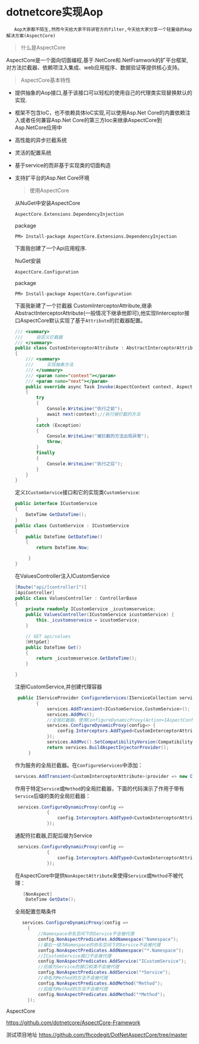 # dotnetcore实现Aop

```
   Aop大家都不陌生,然而今天给大家不将讲官方的filter,今天给大家分享一个轻量级的Aop解决方案(AspectCore)
```

> 什么是AspectCore

AspectCore是一个面向切面编程,基于.NetCore和.NetFramwork的扩平台框架,对方法拦截器、依赖项注入集成、web应用程序、数据验证等提供核心支持。

> AspectCore基本特性

- 提供抽象的Aop接口,基于该接口可以轻松的使用自己的代理类实现替换默认的实现.

- 框架不包含IoC，也不依赖具体IoC实现,可以使用Asp.Net Core的内置依赖注入或者任何兼容Asp.Net Core的第三方Ioc来继承AspectCore到Asp.NetCore应用中

- 高性能的异步拦截系统

- 灵活的配置系统

- 基于service的而非基于实现类的切面构造

- 支持扩平台的Asp.Net Core环境

  > 使用AspectCore

  从NuGet中安装AspectCore

  ```c
  AspectCore.Extensions.DependencyInjection
  ```

  package

  ```
  PM> Install-package AspectCore.Extensions.DependencyInjection
  ```

  下面我创建了一个Api应用程序.

  NuGet安装

  ```
  AspectCore.Configuration
  ```

  package

  ```
  PM> Install-package AspectCore.Configuration
  ```

  下面我新建了一个拦截器 CustomInterceptorAttribute,继承AbstractInterceptorAttribute(一般情况下继承他即可),他实现IInterceptor接口AspectCore默认实现了基于`Attribute`的拦截器配置。

  ```c#
  /// <summary>
  ///     自定义拦截器
  /// </summary>
  public class CustomInterceptorAttribute : AbstractInterceptorAttribute
  {
      /// <summary>
      ///     实现抽象方法
      /// </summary>
      /// <param name="context"></param>
      /// <param name="next"></param>
      public override async Task Invoke(AspectContext context, AspectDelegate next)
      {
          try
          {
              Console.WriteLine("执行之前");
              await next(context);//执行被拦截的方法
          }
          catch (Exception)
          {
              Console.WriteLine("被拦截的方法出现异常");
              throw;
          }
          finally
          {
              Console.WriteLine("执行之后");
          }
      }
  }
  ```

  定义`ICustomService`接口和它的实现类`CustomService`:

  ```C#
  public interface ICustomService
  {
      DateTime GetDateTime();
  }
  public class CustomService : ICustomService
  {
      public DateTime GetDateTime()
      {
          return DateTime.Now;
  
       }
  }
  ```

  在ValuesController注入ICustomService

  ```c#
  [Route("api/[controller]")]
  [ApiController]
  public class ValuesController : ControllerBase
  {
      private readonly ICustomService _icustomserveice;
      public ValuesController(ICustomService icustomService) {
          this._icustomserveice = icustomService;
      }
  
      // GET api/values
      [HttpGet]
      public DateTime Get()
      {
          return _icustomserveice.GetDateTime();
      }
  
  }
  ```

  注册ICustomService,并创建代理容器

  ```C#
   public IServiceProvider ConfigureServices(IServiceCollection services)
          {
              services.AddTransient<ICustomService,CustomService>();
              services.AddMvc();
              //全局拦截器。使用ConfigureDynamicProxy(Action<IAspectConfiguration>)的重载方法，其中IAspectConfiguration提供Interceptors注册全局拦截器:
              services.ConfigureDynamicProxy(config=> {
                  config.Interceptors.AddTyped<CustomInterceptorAttribute>();
              });
              services.AddMvc().SetCompatibilityVersion(CompatibilityVersion.Version_2_2);
              return services.BuildAspectInjectorProvider();
       }
  ```

  作为服务的全局拦截器。在`ConfigureServices`中添加：

  ```c#
  services.AddTransient<CustomInterceptorAttribute>(provider => new CustomInterceptorAttribute());
  ```

  作用于特定`Service`或`Method`的全局拦截器，下面的代码演示了作用于带有`Service`后缀的类的全局拦截器：

  ```C#
   services.ConfigureDynamicProxy(config =>
              {
                  config.Interceptors.AddTyped<CustomInterceptorAttribute>(method => method.DeclaringType.Name.EndsWith("Service"));
              });
  ```

  通配符拦截器,匹配后缀为Service

  ```C#
   services.ConfigureDynamicProxy(config =>
              {
                  config.Interceptors.AddTyped<CustomInterceptorAttribute>(Predicates.ForService("*Service"));
              });
  ```

  在AspectCore中提供`NonAspectAttribute`来使得`Service`或`Method`不被代理：

  ```C#
     [NonAspect]
      DateTime GetDate();
  ```

  全局配置忽略条件

```C#
      services.ConfigureDynamicProxy(config =>
        {
            //Namespace命名空间下的Service不会被代理
            config.NonAspectPredicates.AddNamespace("Namespace");
            //最后一级为Namespace的命名空间下的Service不会被代理
            config.NonAspectPredicates.AddNamespace("*.Namespace");
            //ICustomService接口不会被代理
            config.NonAspectPredicates.AddService("ICustomService");
            //后缀为Service的接口和类不会被代理
            config.NonAspectPredicates.AddService("*Service");
            //命名为Method的方法不会被代理
            config.NonAspectPredicates.AddMethod("Method");
            //后缀为Method的方法不会被代理
            config.NonAspectPredicates.AddMethod("*Method");
        });
```

AspectCore

https://github.com/dotnetcore/AspectCore-Framework

测试项目地址
https://github.com/fhcodegit/DotNetAspectCore/tree/master


